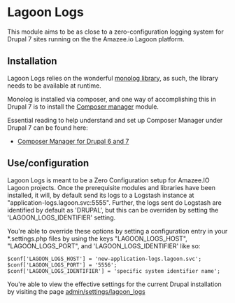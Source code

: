 # Lagoon Logs

This module aims to be as close to a zero-configuration logging system for Drupal 7 sites running on the the Amazee.io Lagoon platform.


## Installation

Lagoon Logs relies on the wonderful [monolog library](https://github.com/Seldaek/monolog),
as such, the library needs to be available at runtime.

Monolog is installed via composer, and one way of accomplishing this in Drupal 7 is to install the [Composer manager](https://www.drupal.org/project/composer_manager) module.

Essential reading to help understand and set up Composer Manager under Drupal 7 can be found here:
* [Composer Manager for Drupal 6 and 7](https://www.drupal.org/node/2405805)


## Use/configuration

Lagoon Logs is meant to be a Zero Configuration setup for Amazee.IO Lagoon projects.
Once the prerequisite modules and libraries have been installed,
it will, by default send its logs to a Logstash instance at "application-logs.lagoon.svc:5555".
Further, the logs sent do Logstash are identified by default as 'DRUPAL', but this can be overriden by setting
the 'LAGOON_LOGS_IDENTIFIER' setting.

You're able to override these options by setting a configuration entry in your *.settings.php files by using the keys "LAGOON_LOGS_HOST",
 "LAGOON_LOGS_PORT", and 'LAGOON_LOGS_IDENTIFIER' like so:
 
```
$conf['LAGOON_LOGS_HOST'] = 'new-application-logs.lagoon.svc';
$conf['LAGOON_LOGS_PORT'] = '5556';
$conf['LAGOON_LOGS_IDENTIFIER'] = 'specific system identifier name';
```

You're able to view the effective settings for the current Drupal installation by visiting the page [admin/settings/lagoon_logs](admin/settings/lagoon_logs)
